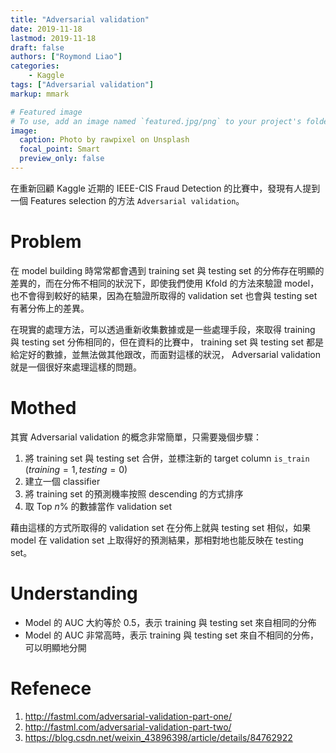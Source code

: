```yaml
---
title: "Adversarial validation"
date: 2019-11-18
lastmod: 2019-11-18
draft: false
authors: ["Roymond Liao"]
categories:
    - Kaggle
tags: ["Adversarial validation"]
markup: mmark

# Featured image
# To use, add an image named `featured.jpg/png` to your project's folder. 
image:
  caption: Photo by rawpixel on Unsplash
  focal_point: Smart
  preview_only: false
---
```

在重新回顧 Kaggle 近期的 IEEE-CIS Fraud Detection 的比賽中，發現有人提到一個 Features selection 的方法 `Adversarial validation`。

# Problem

在 model building 時常常都會遇到 training set 與 testing set 的分佈存在明顯的差異的，而在分佈不相同的狀況下，即使我們使用 Kfold 的方法來驗證 model，也不會得到較好的結果，因為在驗證所取得的 validation set 也會與 testing set 有著分佈上的差異。

在現實的處理方法，可以透過重新收集數據或是一些處理手段，來取得 training 與 testing set 分佈相同的，但在資料的比賽中， training set 與 testing set 都是給定好的數據，並無法做其他跟改，而面對這樣的狀況， Adversarial validation 就是一個很好來處理這樣的問題。

# Mothed

其實 Adversarial validation 的概念非常簡單，只需要幾個步驟：
1. 將 training set 與 testing set 合併，並標注新的 target column `is_train` ($training = 1, testing = 0$)
2. 建立一個 classifier
3. 將 training set 的預測機率按照 descending 的方式排序
4. 取 Top $n\%$ 的數據當作 validation set

藉由這樣的方式所取得的 validation set 在分佈上就與 testing set 相似，如果 model 在 validation set 上取得好的預測結果，那相對地也能反映在 testing set。

# Understanding

* Model 的 AUC 大約等於 0.5，表示 training 與 testing set 來自相同的分佈
* Model 的 AUC 非常高時，表示 training 與 testing set 來自不相同的分佈，可以明顯地分開

# Refenece
1. http://fastml.com/adversarial-validation-part-one/
2. http://fastml.com/adversarial-validation-part-two/
3. https://blog.csdn.net/weixin_43896398/article/details/84762922


